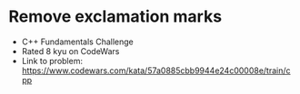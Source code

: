 # Remove exclamation marks

* C++ Fundamentals Challenge
* Rated 8 kyu on CodeWars
* Link to problem: https://www.codewars.com/kata/57a0885cbb9944e24c00008e/train/cpp